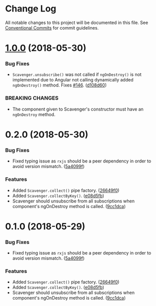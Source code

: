 # Change Log

All notable changes to this project will be documented in this file.
See [Conventional Commits](https://conventionalcommits.org) for commit guidelines.

<a name="1.0.0"></a>
# [1.0.0](https://github.com/wishtack/wishtack-steroids/compare/@wishtack/rx-scavenger@0.2.0...@wishtack/rx-scavenger@1.0.0) (2018-05-30)


### Bug Fixes

* `Scavenger.unsubscribe()` was not called if `ngOnDestroy()` is not implemented due to Angular not calling dynamically added `ngOnDestroy()` method. Fixes [#146](https://github.com/wishtack/wishtack-steroids/issues/146). ([d108d60](https://github.com/wishtack/wishtack-steroids/commit/d108d60))


### BREAKING CHANGES

* The component given to Scavenger's constructor must have an `ngOnDestroy` method.




<a name="0.2.0"></a>
# 0.2.0 (2018-05-30)


### Bug Fixes

* Fixed typing issue as `rxjs` should be a peer dependency in order to avoid version mismatch. ([5a4099f](https://github.com/wishtack/wishtack-steroids/commit/5a4099f))


### Features

* Added `Scavenger.collect()` pipe factory. ([26649f0](https://github.com/wishtack/wishtack-steroids/commit/26649f0))
* Added `Scavenger.collectByKey()`. ([e08d5fb](https://github.com/wishtack/wishtack-steroids/commit/e08d5fb))
* Scavenger should unsubscribe from all subscriptions when component's ngOnDestroy method is called. ([9cc1dca](https://github.com/wishtack/wishtack-steroids/commit/9cc1dca))




<a name="0.1.0"></a>
# 0.1.0 (2018-05-29)


### Bug Fixes

* Fixed typing issue as `rxjs` should be a peer dependency in order to avoid version mismatch. ([5a4099f](https://github.com/wishtack/wishtack-steroids/commit/5a4099f))


### Features

* Added `Scavenger.collect()` pipe factory. ([26649f0](https://github.com/wishtack/wishtack-steroids/commit/26649f0))
* Added `Scavenger.collectByKey()`. ([e08d5fb](https://github.com/wishtack/wishtack-steroids/commit/e08d5fb))
* Scavenger should unsubscribe from all subscriptions when component's ngOnDestroy method is called. ([9cc1dca](https://github.com/wishtack/wishtack-steroids/commit/9cc1dca))
